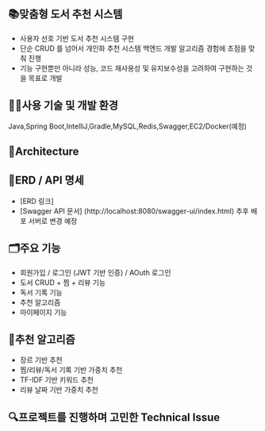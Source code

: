## 📚맞춤형 도서 추천 시스템
- 사용자 선호 기반 도서 추천 시스템 구현
- 단순 CRUD 를 넘어서 개인화 추천 시스템 백엔드 개발 알고리즘 경험에 초점을 맞춰 진행
- 기능 구현뿐만 아니라 성능, 코드 재사용성 및 유지보수성을 고려하여 구현하는 것을 목표로 개발

## 👩‍💻사용 기술 및 개발 환경
Java,Spring Boot,IntelliJ,Gradle,MySQL,Redis,Swagger,EC2/Docker(예정)

## 🧩Architecture


## 📄ERD / API 명세
- [ERD 링크]
- [Swagger API 문서] (http://localhost:8080/swagger-ui/index.html) 추후 배포 서버로 변경 예정

## 🗂️주요 기능
- 회원가입 / 로그인 (JWT 기반 인증) / AOuth 로그인
- 도서 CRUD + 찜 + 리뷰 기능
- 독서 기록 기능
- 추천 알고리즘
- 마이페이지 기능

## 🤖추천 알고리즘
- 장르 기반 추천
- 찜/리뷰/독서 기록 기반 가중치 추천
- TF-IDF 기반 키워드 추천
- 리뷰 날짜 기반 가중치 추천

## 🔍프로젝트를 진행하며 고민한 Technical Issue


